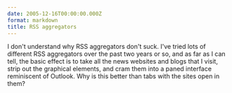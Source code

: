 ```yaml
---
date: 2005-12-16T00:00:00.000Z
format: markdown
title: RSS aggregators
---
```


I don't understand why RSS aggregators don't suck. I've tried lots of different RSS aggregators over the past two years or so, and as far as I can tell, the basic effect is to take all the news websites and blogs that I visit, strip out the graphical elements, and cram them into a paned interface reminiscent of Outlook. Why is this better than tabs with the sites open in them?

